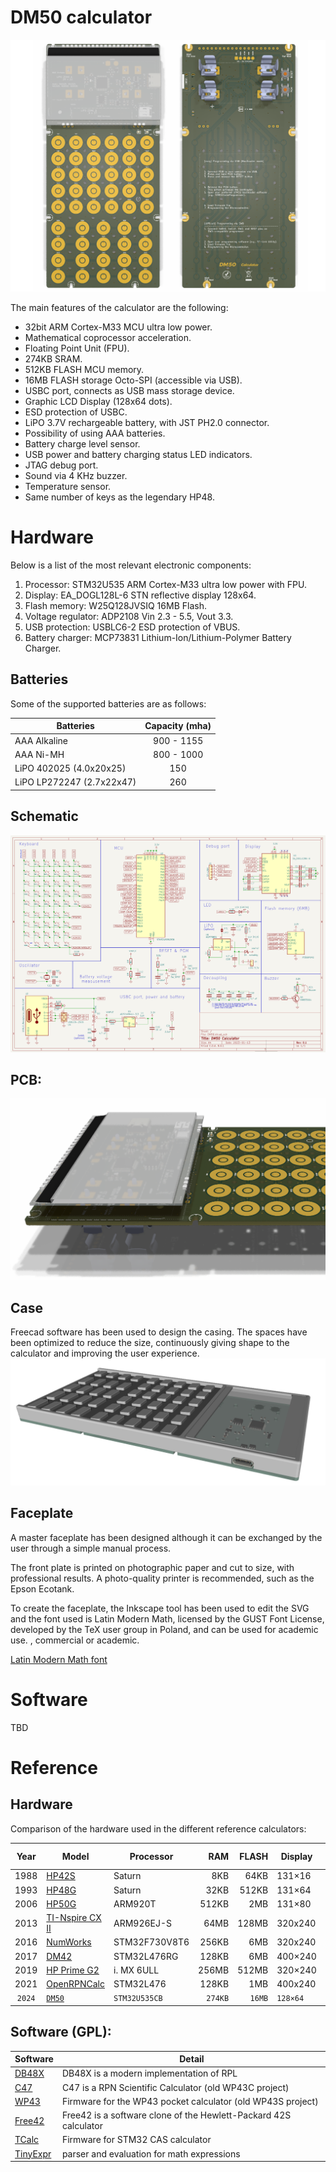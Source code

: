 # DM50 calculator

![DM50 PCB](docs/img/DM50_PCB.png "DM50 PCB")

The main features of the calculator are the following:

 - 32bit ARM Cortex-M33 MCU ultra low power.
 - Mathematical coprocessor acceleration.
 - Floating Point Unit (FPU).
 - 274KB SRAM.
 - 512KB FLASH MCU memory.
 - 16MB FLASH storage Octo-SPI (accessible via USB).
 - USBC port, connects as USB mass storage device.
 - Graphic LCD Display (128x64 dots).
 - ESD protection of USBC.
 - LiPO 3.7V rechargeable battery, with JST PH2.0 connector.
 - Possibility of using AAA batteries.
 - Battery charge level sensor.
 - USB power and battery charging status LED indicators.
 - JTAG debug port.
 - Sound via 4 KHz buzzer.
 - Temperature sensor.
 - Same number of keys as the legendary HP48.

# Hardware
Below is a list of the most relevant electronic components:

1. Processor: STM32U535 ARM Cortex-M33 ultra low power with FPU.
2. Display: EA_DOGL128L-6 STN reflective display 128x64.
3. Flash memory: W25Q128JVSIQ 16MB Flash.
4. Voltage regulator: ADP2108 Vin 2.3 - 5.5, Vout 3.3.
5. USB protection: USBLC6-2 ESD protection of VBUS.
6. Battery charger: MCP73831 Lithium-Ion/Lithium-Polymer Battery Charger.

## Batteries
Some of the supported batteries are as follows:

| Batteries | Capacity (mha) |
| --- | :---: |
| AAA Alkaline | 900 - 1155 |
| AAA Ni-MH | 800 - 1000 |
| LiPO 402025 (4.0x20x25) | 150 |
| LiPO LP272247 (2.7x22x47) | 260 |

## Schematic
![New Sch](docs/img/SCH.png "New Schema")

## PCB:
![PCB front](docs/img/PCB_3D.png "PCB front")

## Case
Freecad software has been used to design the casing.
The spaces have been optimized to reduce the size, continuously giving shape to the calculator and improving the user experience.
![CASE](docs/img/case.png "CASE")

## Faceplate
A master faceplate has been designed although it can be exchanged by the user through a simple manual process.

The front plate is printed on photographic paper and cut to size, with professional results. A photo-quality printer is recommended, such as the Epson Ecotank.

To create the faceplate, the Inkscape tool has been used to edit the SVG and the font used is Latin Modern Math, licensed by the GUST Font License, developed by the TeX user group in Poland, and can be used for academic use. , commercial or academic.

[Latin Modern Math font](https://www.gust.org.pl/projects/e-foundry/latin-modern "Latin Modern Math font")

# Software
TBD

# Reference
## Hardware
Comparison of the hardware used in the different reference calculators:
 
| Year | Model | Processor | RAM | FLASH | Display | MIPS (max) |
| :-: | - | - | -: | -: | - | -: |
| 1988 | [HP42S](https://en.wikipedia.org/wiki/HP-42S) | Saturn | 8KB | 64KB | 131×16 | - |
| 1993 | [HP48G](https://en.wikipedia.org/wiki/HP_48_series) | Saturn | 32KB | 512KB | 131×64 | - |
| 2006 | [HP50G](https://en.wikipedia.org/wiki/HP_49/50_series) | ARM920T | 512KB | 2MB | 131×80 | 200 |
| 2013 | [TI-Nspire CX II](https://en.wikipedia.org/wiki/TI-Nspire_series#TI-Nspire_CX_II_and_TI-Nspire_CX_II_CAS) | ARM926EJ-S | 64MB | 128MB | 320x240 | 210 |
| 2016 | [NumWorks](https://www.numworks.com/resources/engineering/hardware/) | STM32F730V8T6 | 256KB | 6MB | 320x240 | 462 |
| 2017 | [DM42](https://www.swissmicros.com/product/dm42) | STM32L476RG | 128KB | 6MB | 400×240 |  100 |
| 2019 | [HP Prime G2](https://en.wikipedia.org/wiki/HP_Prime) | i. MX 6ULL | 256MB | 512MB | 320×240 | 263 |
| 2021 | [OpenRPNCalc](https://github.com/apoluekt/OpenRPNCalc) | STM32L476 | 128KB | 1MB | 400x240 | 100 |
| `2024` | [`DM50`](https://github.com/xavierbasc/dm50-calculator) | `STM32U535CB` | `274KB` | `16MB` | `128×64` | 240 |

## Software (GPL):
| Software | Detail |
| - | - |
| [DB48X](https://47calc.com/) | DB48X is a modern implementation of RPL |
| [C47](https://47calc.com/) | C47 is a RPN Scientific Calculator (old WP43C project) |
| [WP43](https://gitlab.com/rpncalculators/wp43) | Firmware for the WP43 pocket calculator (old WP43S project) |
| [Free42](https://github.com/thomasokken/free42) | Free42 is a software clone of the Hewlett-Packard 42S calculator |
| [TCalc](https://github.com/tylertian123/TCalc) | Firmware for STM32 CAS calculator |
| [TinyExpr](https://github.com/codeplea/tinyexpr) | parser and evaluation for math expressions |
